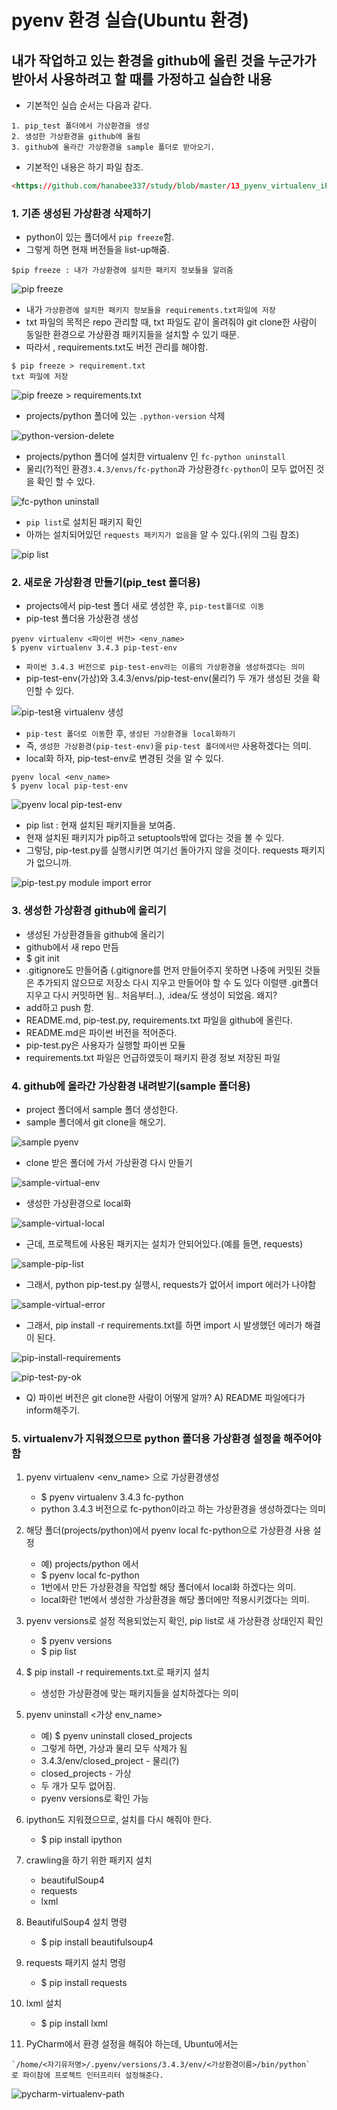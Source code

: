 # pyenv 환경 실습(Ubuntu 환경)
## 내가 작업하고 있는 환경을 github에 올린 것을 누군가가 받아서 사용하려고 할 때를 가정하고 실습한 내용
- 기본적인 실습 순서는 다음과 같다.
```
1. pip_test 폴더에서 가상환경을 생성
2. 생성한 가상환경을 github에 올림
3. github에 올라간 가상환경을 sample 폴더로 받아오기.
```

- 기본적인 내용은 하기 파일 참조.
```html
<https://github.com/hanabee337/study/blob/master/13_pyenv_virtualenv_iPython_install_guide.md>
```
### 1. 기존 생성된 가상환경 삭제하기
- python이 있는 폴더에서 ```pip freeze```함.
- 그렇게 하면 현재 버전들을 list-up해줌.
```shell
$pip freeze : 내가 가상환경에 설치한 패키지 정보들을 알려줌
```
![pip freeze](imgs/pip-freeze.png  "pip freeze")

- 내가 ```가상환경에 설치한 패키지 정보들을 requirements.txt파일에 저장```
- txt 파일의 목적은 repo 관리할 때, txt 파일도 같이 올려줘야 git clone한 사람이 동일한 환경으로 가상환경 패키지들을 설치할 수 있기 때문.
- 따라서 , requirements.txt도 버전 관리를 해야함.
```shell
$ pip freeze > requirement.txt
txt 파일에 저장
```
![pip freeze > requirements.txt](imgs/pip-freeze-requirements-txt.png  "$ pip freeze > requirements.txt")

- projects/python 폴더에 있는 ```.python-version``` 삭제

![python-version-delete](imgs/python-verion-delete.png  " .python-version delete")

- projects/python 폴더에 설치한 virtualenv 인 ```fc-python uninstall```
- 물리(?)적인 환경```3.4.3/envs/fc-python```과 가상환경```fc-python```이 모두 없어진 것을 확인 할 수 있다. 

![fc-python uninstall](imgs/uninstall-vitualenv-fc-python.png  "fc-python uninstall")

- ```pip list```로 설치된 패키지 확인
- 아까는 설치되어있던 ```requests 패키지가 없음```을 알 수 있다.(위의 그림 참조)

![pip list](imgs/pip-list.png  "pip list")

### 2. 새로운 가상환경 만들기(pip_test 폴더용)
- projects에서 pip-test 폴더 새로 생성한 후, ```pip-test폴더로 이동```
- pip-test 폴더용 가상환경 생성
```vim
pyenv virtualenv <파이썬 버전> <env_name>
$ pyenv virtualenv 3.4.3 pip-test-env
```
- ```파이썬 3.4.3 버전으로 pip-test-env라는 이름의 가상환경을 생성하겠다는 의미```
- pip-test-env(가상)와 3.4.3/envs/pip-test-env(물리?) 두 개가 생성된 것을 확인할 수 있다.

![pip-test용 virtualenv 생성](imgs/pip-test-virtualenv.png  "pip-test용 virtualenv 생성")

- ```pip-test 폴더로 이동```한 후, ```생성된 가상환경을 local화하기```
- 즉, ```생성한 가상환경(pip-test-env)```을 ```pip-test 폴더에서만``` 사용하겠다는 의미.
- local화 하자, pip-test-env로 변경된 것을 알 수 있다.
```
pyenv local <env_name>
$ pyenv local pip-test-env
```
![pyenv local pip-test-env](imgs/pyenv-pip-test-env.png  "pyenv local pip-test-env")

- pip list : 현재 설치된 패키지들을 보여줌.
- 현재 설치된 패키지가 pip하고 setuptools밖에 없다는 것을 볼 수 있다.
- 그렇담, pip-test.py를 실행시키면 여기선 돌아가지 않을 것이다. requests 패키지가 없으니까.

![pip-test.py module import error](imgs/pip-test-error.png  "pip-test.py module import error")
 
### 3. 생성한 가상환경 github에 올리기
- 생성된 가상환경들을 github에 올리기
- github에서 새 repo 만듬
- $ git init
- .gitignore도 만들어줌 (.gitignore를 먼저 만들어주지 못하면 나중에 커밋된 것들은 추가되지 않으므로 저장소 다시 지우고 만들어야 할 수 도 있다 이럴땐 .git폴더 지우고 다시 커밋하면 됨.. 처음부터..), .idea/도 생성이 되었음. 왜지?
- add하고 push 함.
- README.md, pip-test.py, requirements.txt 파일을 github에 올린다.
- README.md은 파이썬 버전을 적어준다.
- pip-test.py은 사용자가 실행할 파이썬 모듈
- requirements.txt 파일은 언급하였듯이 패키지 환경 정보 저장된 파일

### 4. github에 올라간 가상환경 내려받기(sample 폴더용)
- project 폴더에서 sample 폴더 생성한다.
- sample 폴더에서 git clone을 해오기.

![sample pyenv](imgs/sample-pyenv.png  "sample pyenv")

- clone 받은 폴더에 가서 가상환경 다시 만들기

![sample-virtual-env](imgs/sample-virtual-env.png  "sample-virtual-env")

-  생성한 가상환경으로 local화

![sample-virtual-local](imgs/sample-virtual-local.png  "sample-virtual-local")
 
- 근데, 프로젝트에 사용된 패키지는 설치가 안되어있다.(예를 들면, requests)

![sample-pip-list](imgs/sample-pip-list.png  "sample-pip-list")

- 그래서, python pip-test.py 실행시, requests가 없어서 import 에러가 나야함

![sample-virtual-error](imgs/sample-virtual-error.png  "sample-virtual-error")

- 그래서, pip install -r requirements.txt를 하면 import 시 발생했던 에러가 해결이 된다.

![pip-install-requirements](imgs/pip-install-requirements.png  "pip-install-requirements")

![pip-test-py-ok](imgs/pip-test-py-ok.png  "pip-test-py-ok")

- Q) 파이썬 버전은 git clone한 사람이 어떻게 알까?
A) README 파일에다가 inform해주기.

### 5. virtualenv가 지워졌으므로 python 폴더용 가상환경 설정을 해주어야 함
1. pyenv virtualenv <version> <env_name> 으로 가상환경생성

	- $ pyenv virtualenv 3.4.3 fc-python
	- python 3.4.3 버전으로 fc-python이라고 하는 가상환경을 생성하겠다는 의미
	
2. 해당 폴더(projects/python)에서 pyenv local fc-python으로 가상환경 사용 설정
	- 예) projects/python 에서
	- $ pyenv local fc-python 
	- 1번에서 만든 가상환경을 작업할 해당 폴더에서 local화 하겠다는 의미.
	- local화란 1번에서 생성한 가상환경을 해당 폴더에만 적용시키겠다는 의미.
	
3. pyenv versions로 설정 적용되었는지 확인, pip list로 새 가상환경 상태인지 확인
	- $ pyenv versions
	- $ pip list
	
4. $ pip install -r requirements.txt.로 패키지 설치
	- 생성한 가상환경에 맞는 패키지들을 설치하겠다는 의미
	
5. pyenv uninstall <가상 env_name>
	- 예) $ pyenv uninstall closed_projects
	- 그렇게 하면, 가상과 물리 모두 삭제가 됨
	- 3.4.3/env/closed_project - 물리(?)
	- closed_projects - 가상
	- 두 개가 모두 없어짐.
	- pyenv versions로 확인 가능
	
6. ipython도 지워졌으므로, 설치를 다시 해줘야 한다.
	- $ pip install ipython

7. crawling을 하기 위한 패키지 설치
	- beautifulSoup4
	- requests
	- lxml
8.  BeautifulSoup4 설치 명령
	- $ pip install beautifulsoup4

9. requests 패키지 설치 명령 
	- $ pip install requests

10. lxml 설치
	- $ pip install lxml

11. PyCharm에서 환경 설정을 해줘야 하는데, Ubuntu에서는 
```
`/home/<자기유저명>/.pyenv/versions/3.4.3/env/<가상환경이름>/bin/python`
로 파이참에 프로젝트 인터프리터 설정해준다. 
```
![pycharm-virtualenv-path](imgs/pycharm-virtualenv-path.png  "pycharm-virtualenv-path")	
	
